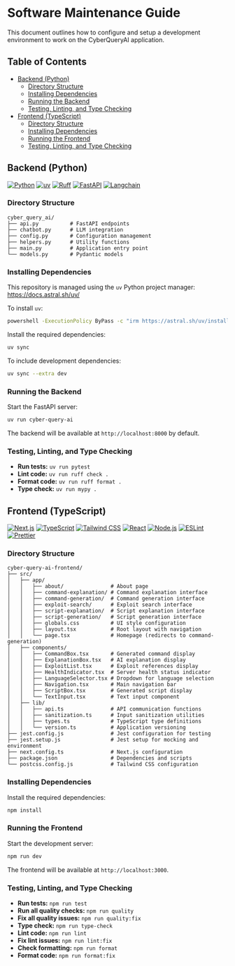 <!-- omit from toc -->
# Software Maintenance Guide

This document outlines how to configure and setup a development environment to work on the CyberQueryAI application.

<!-- omit from toc -->
## Table of Contents
- [Backend (Python)](#backend-python)
  - [Directory Structure](#directory-structure)
  - [Installing Dependencies](#installing-dependencies)
  - [Running the Backend](#running-the-backend)
  - [Testing, Linting, and Type Checking](#testing-linting-and-type-checking)
- [Frontend (TypeScript)](#frontend-typescript)
  - [Directory Structure](#directory-structure-1)
  - [Installing Dependencies](#installing-dependencies-1)
  - [Running the Frontend](#running-the-frontend)
  - [Testing, Linting, and Type Checking](#testing-linting-and-type-checking-1)

## Backend (Python)

[![Python](https://img.shields.io/badge/Python-3.12-3776AB?style=flat-square&logo=python&logoColor=ffd343)](https://docs.python.org/3.12/)
[![uv](https://img.shields.io/endpoint?url=https://raw.githubusercontent.com/astral-sh/uv/main/assets/badge/v0.json&style=flat-square)](https://github.com/astral-sh/uv)
[![Ruff](https://img.shields.io/endpoint?url=https://raw.githubusercontent.com/astral-sh/ruff/main/assets/badge/v2.json&style=flat-square)](https://github.com/astral-sh/ruff)
[![FastAPI](https://img.shields.io/badge/FastAPI-Latest-009688?style=flat-square&logo=fastapi&logoColor=white)](https://fastapi.tiangolo.com/)
[![Langchain](https://img.shields.io/badge/Langchain-Latest-1C3C3C?style=flat-square&logo=langchain&logoColor=white)](https://python.langchain.com/)

### Directory Structure

```
cyber_query_ai/
├── api.py          # FastAPI endpoints
├── chatbot.py      # LLM integration
├── config.py       # Configuration management
├── helpers.py      # Utility functions
├── main.py         # Application entry point
└── models.py       # Pydantic models
```

### Installing Dependencies

This repository is managed using the `uv` Python project manager: https://docs.astral.sh/uv/

To install `uv`:

```sh
powershell -ExecutionPolicy ByPass -c "irm https://astral.sh/uv/install.ps1 | iex" # Windows
```

Install the required dependencies:

```sh
uv sync
```

To include development dependencies:

```sh
uv sync --extra dev
```

### Running the Backend

Start the FastAPI server:

```sh
uv run cyber-query-ai
```

The backend will be available at `http://localhost:8000` by default.

### Testing, Linting, and Type Checking

- **Run tests:** `uv run pytest`
- **Lint code:** `uv run ruff check .`
- **Format code:** `uv run ruff format .`
- **Type check:** `uv run mypy .`

## Frontend (TypeScript)

[![Next.js](https://img.shields.io/badge/Next.js-16-black?style=flat-square&logo=next.js&logoColor=white)](https://nextjs.org/)
[![TypeScript](https://img.shields.io/badge/TypeScript-5-blue?style=flat-square&logo=typescript&logoColor=white)](https://www.typescriptlang.org/)
[![Tailwind CSS](https://img.shields.io/badge/Tailwind_CSS-4-38B2AC?style=flat-square&logo=tailwind-css&logoColor=white)](https://tailwindcss.com/)
[![React](https://img.shields.io/badge/React-19-61DAFB?style=flat-square&logo=react&logoColor=black)](https://reactjs.org/)
[![Node.js](https://img.shields.io/badge/Node.js-18+-339933?style=flat-square&logo=node.js&logoColor=white)](https://nodejs.org/)
[![ESLint](https://img.shields.io/badge/ESLint-9-4B32C3?style=flat-square&logo=eslint&logoColor=white)](https://eslint.org/)
[![Prettier](https://img.shields.io/badge/Prettier-3-F7B93E?style=flat-square&logo=prettier&logoColor=black)](https://prettier.io/)

### Directory Structure

```
cyber-query-ai-frontend/
├── src/
│   ├── app/
│   │   ├── about/               # About page
│   │   ├── command-explanation/ # Command explanation interface
│   │   ├── command-generation/  # Command generation interface
│   │   ├── exploit-search/      # Exploit search interface
│   │   ├── script-explanation/  # Script explanation interface
│   │   ├── script-generation/   # Script generation interface
│   │   ├── globals.css          # UI style configuration
│   │   ├── layout.tsx           # Root layout with navigation
│   │   └── page.tsx             # Homepage (redirects to command-generation)
│   ├── components/
│   │   ├── CommandBox.tsx       # Generated command display
│   │   ├── ExplanationBox.tsx   # AI explanation display
│   │   ├── ExploitList.tsx      # Exploit references display
│   │   ├── HealthIndicator.tsx  # Server health status indicator
│   │   ├── LanguageSelector.tsx # Dropdown for language selection
│   │   ├── Navigation.tsx       # Main navigation bar
│   │   ├── ScriptBox.tsx        # Generated script display
│   │   └── TextInput.tsx        # Text input component
│   ├── lib/
│   │   ├── api.ts               # API communication functions
│   │   ├── sanitization.ts      # Input sanitization utilities
│   │   ├── types.ts             # TypeScript type definitions
│   │   └── version.ts           # Application versioning
├── jest.config.js               # Jest configuration for testing
├── jest.setup.js                # Jest setup for mocking and environment
├── next.config.ts               # Next.js configuration
├── package.json                 # Dependencies and scripts
└── postcss.config.js            # Tailwind CSS configuration
```

### Installing Dependencies

Install the required dependencies:

```bash
npm install
```

### Running the Frontend

Start the development server:

```bash
npm run dev
```

The frontend will be available at `http://localhost:3000`.

### Testing, Linting, and Type Checking

- **Run tests:** `npm run test`
- **Run all quality checks:** `npm run quality`
- **Fix all quality issues:** `npm run quality:fix`
- **Type check:** `npm run type-check`
- **Lint code:** `npm run lint`
- **Fix lint issues:** `npm run lint:fix`
- **Check formatting:** `npm run format`
- **Format code:** `npm run format:fix`
